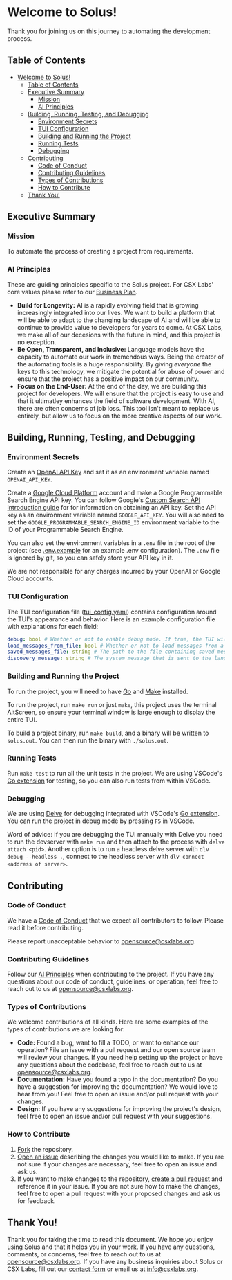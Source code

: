 # Welcome to Solus!
Thank you for joining us on this journey to automating the development process.

## Table of Contents
- [Welcome to Solus!](#welcome-to-solus)
  - [Table of Contents](#table-of-contents)
  - [Executive Summary](#executive-summary)
    - [Mission](#mission)
    - [AI Principles](#ai-principles)
  - [Building, Running, Testing, and Debugging](#building-running-testing-and-debugging)
    - [Environment Secrets](#environment-secrets)
    - [TUI Configuration](#tui-configuration)
    - [Building and Running the Project](#building-and-running-the-project)
    - [Running Tests](#running-tests)
    - [Debugging](#debugging)
  - [Contributing](#contributing)
    - [Code of Conduct](#code-of-conduct)
    - [Contributing Guidelines](#contributing-guidelines)
    - [Types of Contributions](#types-of-contributions)
    - [How to Contribute](#how-to-contribute)
  - [Thank You!](#thank-you)

## Executive Summary
### Mission
To automate the process of creating a project from requirements.

### AI Principles
These are guiding principles specific to the Solus project.
For CSX Labs' core values please refer to our [Business Plan](https://docs.google.com/document/d/1PhPFI1YXRd-XHMvfvRZhFwnqzzdXLTcpo0Kmbw803-I/edit?usp=sharing).

* **Build for Longevity:** AI is a rapidly evolving field that is growing increasingly integrated into our lives. We want to build a platform that will be able to adapt to the changing landscape of AI and will be able to continue to provide value to developers for years to come. At CSX Labs, we make all of our decesions with the future in mind, and this project is no exception.
* **Be Open, Transparent, and Inclusive:** Language models have the capacity to automate our work in tremendous ways. Being the creator of the automating tools is a huge responsibility. By giving _everyone_ the keys to this technology, we  mitigate the potential for abuse of power and ensure that the project has a positive impact on our community.
* **Focus on the End-User:** At the end of the day, we are building this project for developers. We will ensure that the project is easy to use and that it ultimatley enhances the field of software development. With AI, there are often concerns of job loss. This tool isn't meant to replace us entirely, but allow us to focus on the more creative aspects of our work.

## Building, Running, Testing, and Debugging
### Environment Secrets
Create an [OpenAI API Key](https://platform.openai.com/account/api-keys) and set it as an environment variable named `OPENAI_API_KEY`. 

Create a [Google Cloud Platform](https://cloud.google.com/) account and make a Google Programmable Search Engine API key. You can follow Google's [Custom Search API introduction guide](https://developers.google.com/custom-search/v1/introduction) for for information on obtaining an API key. Set the API key as an environment variable named `GOOGLE_API_KEY`. You will also need to set the `GOOGLE_PROGRAMMABLE_SEARCH_ENGINE_ID` environment variable to the ID of your Programmable Search Engine.

You can also set the environment variables in a `.env` file in the root of the project (see [.env.example](.env.example) for an example .env configuration). The `.env` file is ignored by git, so you can safely store your API key in it.

We are not responsible for any charges incurred by your OpenAI or Google Cloud accounts.

### TUI Configuration
The TUI configuration file ([tui_config.yaml](tui_config.yaml)) contains configuration around the TUI's appearance and behavior. Here is an example configuration file with explanations for each field:
```yaml
debug: bool # Whether or not to enable debug mode. If true, the TUI will print system messages to the terminal.
load_messages_from_file: bool # Whether or not to load messages from a file. If true, the TUI will populate the message history with messages from the file specified in the `saved_messages_file` field.
saved_messages_file: string # The path to the file containing saved messages. This field is only used if `load_messages_from_file` is true.
discovery_message: string # The system message that is sent to the language model to establish the guidelines and context for the conversation.
```

### Building and Running the Project
To run the project, you will need to have [Go](https://go.dev/) and [Make](https://www.gnu.org/software/make/) installed.

To run the project, run `make run` or just `make`, this project uses the terminal AltScreen, so ensure your terminal window is large enough to display the entire TUI.

To build a project binary, run `make build`, and a binary will be written to `solus.out`. You can then run the binary with `./solus.out`.

### Running Tests
Run `make test` to run all the unit tests in the project. We are using VSCode's [Go extension](https://marketplace.visualstudio.com/items?itemName=golang.go) for testing, so you can also run tests from within VSCode.

### Debugging
We are using [Delve](https://github.com/go-delve/delve) for debugging integrated with VSCode's [Go extension](https://marketplace.visualstudio.com/items?itemName=golang.go). You can run the project in debug mode by pressing `F5` in VSCode.

Word of advice: If you are debugging the TUI manually with Delve you need to run the devserver with `make run` and then attach to the process with `delve attach <pid>`. Another option is to run a headless delve server with `dlv debug --headless .`, connect to the headless server with `dlv connect <address of server>`.

## Contributing
### Code of Conduct
We have a [Code of Conduct](CODE_OF_CONDUCT.md) that we expect all contributors to follow. Please read it before contributing.

Please report unacceptable behavior to [opensource@csxlabs.org](mailto:opensource@csxlabs.org).

### Contributing Guidelines
Follow our [AI Principles](#ai-principles) when contributing to the project. If you have any questions about our code of conduct, guidelines, or operation, feel free to reach out to us at [opensource@csxlabs.org](mailto:opensource@csxlabs.org).

### Types of Contributions
We welcome contributions of all kinds. Here are some examples of the types of contributions we are looking for:
* **Code:** Found a bug, want to fill a TODO, or want to enhance our operation? File an issue with a pull request and our open source team will review your changes. If you need help setting up the project or have any questions about the codebase, feel free to reach out to us at [opensource@csxlabs.org](mailto:opensource@csxlabs.org).
* **Documentation:** Have you found a typo in the documentation? Do you have a suggestion for improving the documentation? We would love to hear from you! Feel free to open an issue and/or pull request with your changes.
* **Design:** If you have any suggestions for improving the project's design, feel free to open an issue and/or pull request with your suggestions.

### How to Contribute
1. [Fork](https://docs.github.com/en/get-started/quickstart/fork-a-repo) the repository. 
2. [Open an issue](https://docs.github.com/en/issues/tracking-your-work-with-issues/creating-an-issue) describing the changes you would like to make. If you are not sure if your changes are necessary, feel free to open an issue and ask us.
3. If you want to make changes to the repository, [create a pull request](https://docs.github.com/en/github/collaborating-with-issues-and-pull-requests/creating-a-pull-request) and reference it in your issue. If you are not sure how to make the changes, feel free to open a pull request with your proposed changes and ask us for feedback.

## Thank You!
Thank you for taking the time to read this document. We hope you enjoy using Solus and that it helps you in your work. If you have any questions, comments, or concerns, feel free to reach out to us at [opensource@csxlabs.org](mailto:opensource@csxlabs.org). If you have any business inquiries about Solus or CSX Labs, fill out our [contact form](https://csxlabs.org/#contact) or email us at [info@csxlabs.org](mailto:info@csxlabs.org).
